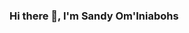 ### Hi there 👋, I'm Sandy Om'Iniabohs

<!--
**SandyCOG/SandyCOG** is a ✨ _special_ ✨ repository because its `README.md` (this file) appears on your GitHub profile.

Here are some ideas to get you started:

## - 🔭 I’m currently working on building my portfolio by working on real world projects.
- 🌱 I’m currently learning how to use BeautifulSoup
- 💬 Ask me about anything
- 👯 I’m looking to collaborate on Data science and Machine learning projects
- 📫 How to reach me: sanominiabohs@gmail.com
- ⚡ Fun fact: I love reading books and sewing my own clothes.
-->

